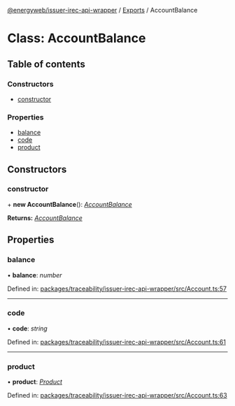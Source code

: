 [@energyweb/issuer-irec-api-wrapper](../README.md) / [Exports](../modules.md) / AccountBalance

# Class: AccountBalance

## Table of contents

### Constructors

-   [constructor](accountbalance.md#constructor)

### Properties

-   [balance](accountbalance.md#balance)
-   [code](accountbalance.md#code)
-   [product](accountbalance.md#product)

## Constructors

### constructor

\+ **new AccountBalance**(): [_AccountBalance_](accountbalance.md)

**Returns:** [_AccountBalance_](accountbalance.md)

## Properties

### balance

• **balance**: _number_

Defined in: [packages/traceability/issuer-irec-api-wrapper/src/Account.ts:57](https://github.com/energywebfoundation/origin/blob/1ec4bda2/packages/traceability/issuer-irec-api-wrapper/src/Account.ts#L57)

---

### code

• **code**: _string_

Defined in: [packages/traceability/issuer-irec-api-wrapper/src/Account.ts:61](https://github.com/energywebfoundation/origin/blob/1ec4bda2/packages/traceability/issuer-irec-api-wrapper/src/Account.ts#L61)

---

### product

• **product**: [_Product_](product.md)

Defined in: [packages/traceability/issuer-irec-api-wrapper/src/Account.ts:63](https://github.com/energywebfoundation/origin/blob/1ec4bda2/packages/traceability/issuer-irec-api-wrapper/src/Account.ts#L63)
